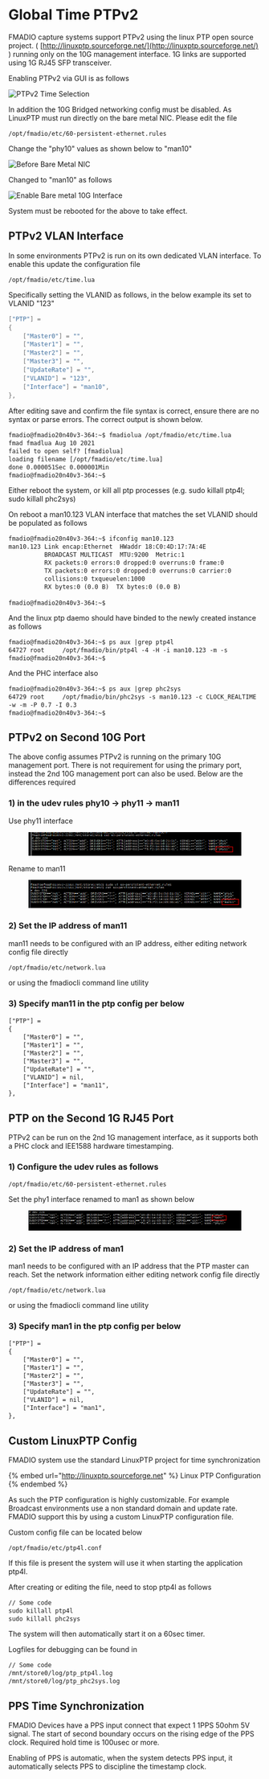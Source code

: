 # Global Time PTPv2

FMADIO capture systems support PTPv2 using the linux PTP open source project. ( [http://linuxptp.sourceforge.net/](http://linuxptp.sourceforge.net/) )  running only on the 10G management interface. 1G links are supported using 1G RJ45 SFP transceiver.

Enabling PTPv2 via GUI is as follows

![PTPv2 Time Selection](<../.gitbook/assets/image (109).png>)

In addition the 10G Bridged networking config must be disabled. As LinuxPTP must run directly on the bare metal NIC. Please edit the file

```
/opt/fmadio/etc/60-persistent-ethernet.rules
```

Change the "phy10" values as shown below to "man10"

![Before Bare Metal NIC](<../.gitbook/assets/image (107).png>)

Changed to "man10" as follows

![Enable Bare metal 10G Interface](<../.gitbook/assets/image (108).png>)

System must be rebooted for the above to take effect.

## PTPv2 VLAN Interface

In some environments PTPv2 is run on its own dedicated VLAN interface. To enable this update the configuration file

```
/opt/fmadio/etc/time.lua
```

Specifically setting the VLANID as follows, in the below example its set to VLANID "123"

```lua
["PTP"] =
{
    ["Master0"] = "",
    ["Master1"] = "",
    ["Master2"] = "",
    ["Master3"] = "",
    ["UpdateRate"] = "",
    ["VLANID"] = "123",
    ["Interface"] = "man10",
},

```

After editing save and confirm the file syntax is correct, ensure there are no syntax or parse errors. The  correct output is shown below.

```
fmadio@fmadio20n40v3-364:~$ fmadiolua /opt/fmadio/etc/time.lua
fmad fmadlua Aug 10 2021
failed to open self? [fmadiolua]
loading filename [/opt/fmadio/etc/time.lua]
done 0.000051Sec 0.000001Min
fmadio@fmadio20n40v3-364:~$

```

Either reboot the system, or kill all ptp processes (e.g. sudo killall ptp4l; sudo killall phc2sys)

On reboot a man10.123  VLAN interface that matches the set VLANID should be populated as follows

```
fmadio@fmadio20n40v3-364:~$ ifconfig man10.123
man10.123 Link encap:Ethernet  HWaddr 18:C0:4D:17:7A:4E
          BROADCAST MULTICAST  MTU:9200  Metric:1
          RX packets:0 errors:0 dropped:0 overruns:0 frame:0
          TX packets:0 errors:0 dropped:0 overruns:0 carrier:0
          collisions:0 txqueuelen:1000
          RX bytes:0 (0.0 B)  TX bytes:0 (0.0 B)

fmadio@fmadio20n40v3-364:~$

```

And the linux ptp daemo should have binded  to the newly created instance as follows

```
fmadio@fmadio20n40v3-364:~$ ps aux |grep ptp4l
64727 root     /opt/fmadio/bin/ptp4l -4 -H -i man10.123 -m -s
fmadio@fmadio20n40v3-364:~$
```

And the PHC interface also

```
fmadio@fmadio20n40v3-364:~$ ps aux |grep phc2sys
64729 root     /opt/fmadio/bin/phc2sys -s man10.123 -c CLOCK_REALTIME -w -m -P 0.7 -I 0.3
fmadio@fmadio20n40v3-364:~$

```

## PTPv2 on Second 10G Port

The above config assumes PTPv2 is running on the primary 10G management port. There is not requirement for using the primary port, instead the 2nd 10G management port can also be used. Below are the differences required

### 1) in the udev rules phy10 -> phy11 -> man11

Use phy11 interface

<figure><img src="../.gitbook/assets/image (2) (1) (2).png" alt=""><figcaption></figcaption></figure>

Rename to man11

<figure><img src="../.gitbook/assets/image (1) (1) (1) (1) (1) (1) (1).png" alt=""><figcaption></figcaption></figure>

### 2) Set the IP address of man11

man11 needs to be configured with an IP address, either editing  network config file directly

```
/opt/fmadio/etc/network.lua
```

or using the fmadiocli command line utility

### 3) Specify man11 in the ptp config per below

```
["PTP"] =
{
    ["Master0"] = "",
    ["Master1"] = "",
    ["Master2"] = "",
    ["Master3"] = "",
    ["UpdateRate"] = "",
    ["VLANID"] = nil,
    ["Interface"] = "man11",
},
```

## PTP on the Second 1G RJ45 Port

PTPv2 can be run on the 2nd 1G management interface, as it supports both a PHC clock and IEE1588 hardware timestamping.

### 1) Configure the udev rules as follows

```
/opt/fmadio/etc/60-persistent-ethernet.rules
```

Set the phy1 interface renamed to man1 as shown below

<figure><img src="../.gitbook/assets/image.png" alt=""><figcaption></figcaption></figure>

### &#x20;2) Set the IP address of man1

man1 needs to be configured with an IP address that the PTP master can reach. Set the network information either editing  network config file directly

```
/opt/fmadio/etc/network.lua
```

or using the fmadiocli command line utility

### 3) Specify man1 in the ptp config per below

```
["PTP"] =
{
    ["Master0"] = "",
    ["Master1"] = "",
    ["Master2"] = "",
    ["Master3"] = "",
    ["UpdateRate"] = "",
    ["VLANID"] = nil,
    ["Interface"] = "man1",
},
```

## Custom LinuxPTP Config

FMADIO system use the standard LinuxPTP project for time synchronization

{% embed url="http://linuxptp.sourceforge.net" %}
Linux PTP Configuration
{% endembed %}

As such the PTP configuration is highly customizable. For example Broadcast environments use a non standard domain and update rate. FMADIO support this by using a custom LinuxPTP configuration file.

Custom config file can be located below

```
/opt/fmadio/etc/ptp4l.conf
```

If this file is present the system will use it when starting the application ptp4l.&#x20;

After creating or editing the file, need to stop ptp4l as follows

```
// Some code
sudo killall ptp4l
sudo killall phc2sys
```

The system will then automatically start it on a 60sec timer.&#x20;

Logfiles for debugging can be found in&#x20;

```
// Some code
/mnt/store0/log/ptp_ptp4l.log
/mnt/store0/log/ptp_phc2sys.log
```

## PPS Time Synchronization

FMADIO Devices have a PPS input connect that expect 1 1PPS 50ohm 5V signal. The start of second boundary occurs on the rising edge of the PPS clock. Required hold time is 100usec or more.

Enabling of PPS is automatic, when the system detects PPS input, it automatically selects PPS to discipline the timestamp clock.

